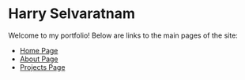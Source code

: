 # Harry Selvaratnam

Welcome to my portfolio! Below are links to the main pages of the site:

- [Home Page](https://harrys2496.github.io/index.html)
- [About Page](https://harrys2496.github.io/about.html)
- [Projects Page](https://harrys2496.github.io/projects.html)
